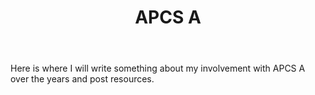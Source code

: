 ﻿---
layout: page

title: APCS A

featured_image: 

---

Here is where I will write something about my involvement with APCS A over the years and post resources.
